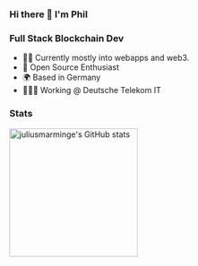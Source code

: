 ### Hi there 👋 I'm Phil

### Full Stack Blockchain Dev

* 👨‍💻  Currently mostly into webapps and web3.
* 🤝  Open Source Enthusiast
* 🌍  Based in Germany
* 👨🏼‍💻 Working @ Deutsche Telekom IT

### Stats

<div style="display: flex;"> 
  <img src="https://github-readme-stats.vercel.app/api?username=phil-schmidtke&show_icons=true&hide=&count_private=true&title_color=0891b2&text_color=e4e4e7&icon_color=0891b2&bg_color=3f3f46&hide_border=true&show_icons=true" alt="juliusmarminge's GitHub stats" height="229" />
</div>
